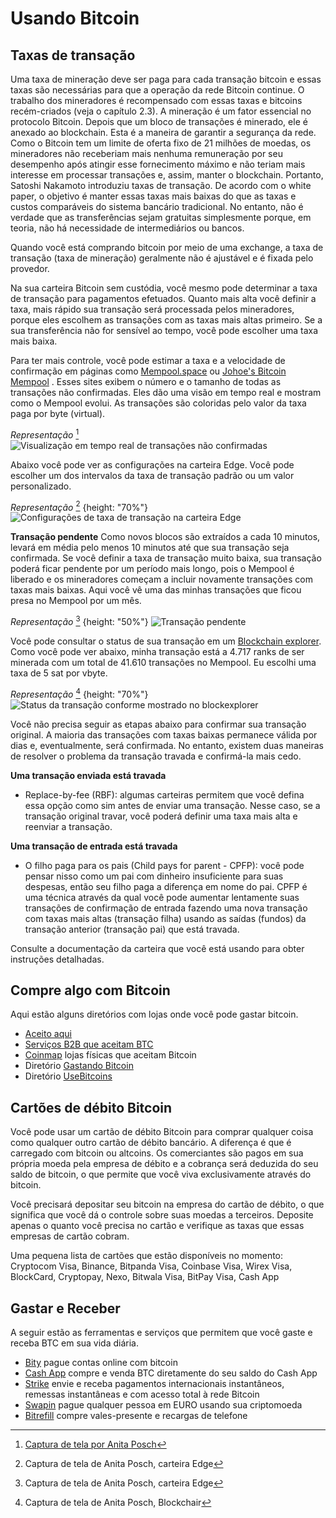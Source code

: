 # Usando Bitcoin

## Taxas de transação
Uma taxa de mineração deve ser paga para cada transação bitcoin e essas taxas são necessárias para que a operação da rede Bitcoin continue. O trabalho dos mineradores é recompensado com essas taxas e bitcoins recém-criados (veja o capítulo 2.3). A mineração é um fator essencial no protocolo Bitcoin. Depois que um bloco de transações é minerado, ele é anexado ao blockchain. Esta é a maneira de garantir a segurança da rede. Como o Bitcoin tem um limite de oferta fixo de 21 milhões de moedas, os mineradores não receberiam mais nenhuma remuneração por seu desempenho após atingir esse fornecimento máximo e não teriam mais interesse em processar transações e, assim, manter o blockchain. Portanto, Satoshi Nakamoto introduziu taxas de transação. De acordo com o white paper, o objetivo é manter essas taxas mais baixas do que as taxas e custos comparáveis ​​do sistema bancário tradicional. No entanto, não é verdade que as transferências sejam gratuitas simplesmente porque, em teoria, não há necessidade de intermediários ou bancos.

Quando você está comprando bitcoin por meio de uma exchange, a taxa de transação (taxa de mineração) geralmente não é ajustável e é fixada pelo provedor.

Na sua carteira Bitcoin sem custódia, você mesmo pode determinar a taxa de transação para pagamentos efetuados. Quanto mais alta você definir a taxa, mais rápido sua transação será processada pelos mineradores, porque eles escolhem as transações com as taxas mais altas primeiro. Se a sua transferência não for sensível ao tempo, você pode escolher uma taxa mais baixa.

Para ter mais controle, você pode estimar a taxa e a velocidade de confirmação em páginas como [Mempool.space](https://mempool.space/) ou [Johoe's Bitcoin Mempool](https://jochen-hoenicke.de/queue/) . Esses sites exibem o número e o tamanho de todas as transações não confirmadas. Eles dão uma visão em tempo real e mostram como o Mempool evolui. As transações são coloridas pelo valor da taxa paga por byte (virtual).

*Representação* [^74]
![Visualização em tempo real de transações não confirmadas](resources/_Mempool-space-white-back.png)

Abaixo você pode ver as configurações na carteira Edge. Você pode escolher um dos intervalos da taxa de transação padrão ou um valor personalizado.

*Representação* [^75]
{height: "70%"}
![Configurações de taxa de transação na carteira Edge](resources/_transaction-fee-setting.png)

**Transação pendente**
Como novos blocos são extraídos a cada 10 minutos, levará em média pelo menos 10 minutos até que sua transação seja confirmada. Se você definir a taxa de transação muito baixa, sua transação poderá ficar pendente por um período mais longo, pois o Mempool é liberado e os mineradores começam a incluir novamente transações com taxas mais baixas. Aqui você vê uma das minhas transações que ficou presa no Mempool por um mês.

*Representação* [^76]
{height: "50%"}
![Transação pendente](resources/_Pending-transaction-edge.png)

Você pode consultar o status de sua transação em um [Blockchain explorer](https://blockchair.com). Como você pode ver abaixo, minha transação está a 4.717 ranks de ser minerada com um total de 41.610 transações no Mempool. Eu escolhi uma taxa de 5 sat por vbyte.

*Representação* [^77]
{height: "70%"}
![Status da transação conforme mostrado no blockexplorer](resources/_Pending-transaction-explorer.png)

Você não precisa seguir as etapas abaixo para confirmar sua transação original. A maioria das transações com taxas baixas permanece válida por dias e, eventualmente, será confirmada. No entanto, existem duas maneiras de resolver o problema da transação travada e confirmá-la mais cedo.

**Uma transação enviada está travada**
* Replace-by-fee (RBF): algumas carteiras permitem que você defina essa opção como sim antes de enviar uma transação. Nesse caso, se a transação original travar, você poderá definir uma taxa mais alta e reenviar a transação.

**Uma transação de entrada está travada**
* O filho paga para os pais (Child pays for parent - CPFP): você pode pensar nisso como um pai com dinheiro insuficiente para suas despesas, então seu filho paga a diferença em nome do pai. CPFP é uma técnica através da qual você pode aumentar lentamente suas transações de confirmação de entrada fazendo uma nova transação com taxas mais altas (transação filha) usando as saídas (fundos) da transação anterior (transação pai) que está travada.

Consulte a documentação da carteira que você está usando para obter instruções detalhadas.

## Compre algo com Bitcoin
Aqui estão alguns diretórios com lojas onde você pode gastar bitcoin.
* [Aceito aqui](https://www.acceptedhere.io)
* [Serviços B2B que aceitam BTC](https://cryptwerk.com/companies/b2b/btc/)
* [Coinmap](https://coinmap.org/view/) lojas físicas que aceitam Bitcoin
* Diretório [Gastando Bitcoin](https://spending-bitcoin.com/)
* Diretório [UseBitcoins](https://usebitcoins.info/)

## Cartões de débito Bitcoin
Você pode usar um cartão de débito Bitcoin para comprar qualquer coisa como qualquer outro cartão de débito bancário. A diferença é que é carregado com bitcoin ou altcoins. Os comerciantes são pagos em sua própria moeda pela empresa de débito e a cobrança será deduzida do seu saldo de bitcoin, o que permite que você viva exclusivamente através do bitcoin.

Você precisará depositar seu bitcoin na empresa do cartão de débito, o que significa que você dá o controle sobre suas moedas a terceiros. Deposite apenas o quanto você precisa no cartão e verifique as taxas que essas empresas de cartão cobram.

Uma pequena lista de cartões que estão disponíveis no momento:
Cryptocom Visa, Binance, Bitpanda Visa, Coinbase Visa, Wirex Visa, BlockCard, Cryptopay, Nexo, Bitwala Visa, BitPay Visa, Cash App

## Gastar e Receber
A seguir estão as ferramentas e serviços que permitem que você gaste e receba BTC em sua vida diária.
* [Bity](https://bity.com/products/crypto-online-bill-pay/) pague contas online com bitcoin
* [Cash App](https://cash.app/bitcoin) compre e venda BTC diretamente do seu saldo do Cash App
* [Strike](https://global.strike.me/) envie e receba pagamentos internacionais instantâneos, remessas instantâneas e com acesso total à rede Bitcoin
* [Swapin](https://www.swapin.com/) pague qualquer pessoa em EURO usando sua criptomoeda
* [Bitrefill](https://www.bitrefill.com/?hl=en) compre vales-presente e recargas de telefone

[^74]: [Captura de tela por Anita Posch](https://mempool.space)
[^75]: Captura de tela de Anita Posch, carteira Edge
[^76]: Captura de tela de Anita Posch, carteira Edge
[^77]: Captura de tela de Anita Posch, Blockchair
